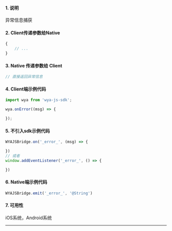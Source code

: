 #### 1. 说明

异常信息捕获

#### 2. Client传递参数给Native

```javascript
{
    // ...
}
```
#### 3. Native 传递参数给 Client

```javascript
// 直接返回异常信息
```

#### 4. Client端示例代码

```javascript
import wya from 'wya-js-sdk';

wya.onError((msg) => {

});
```

#### 5. 不引入sdk示例代码

```javascript
WYAJSBridge.on('_error_', (msg) => {

})
// 或者
window.addEventListener('_error_', () => {

})
```

#### 6. Native端示例代码

```javascript
WYAJSBridge.emit('_error_', '@String')
```

#### 7. 可用性

iOS系统，Android系统

---------
